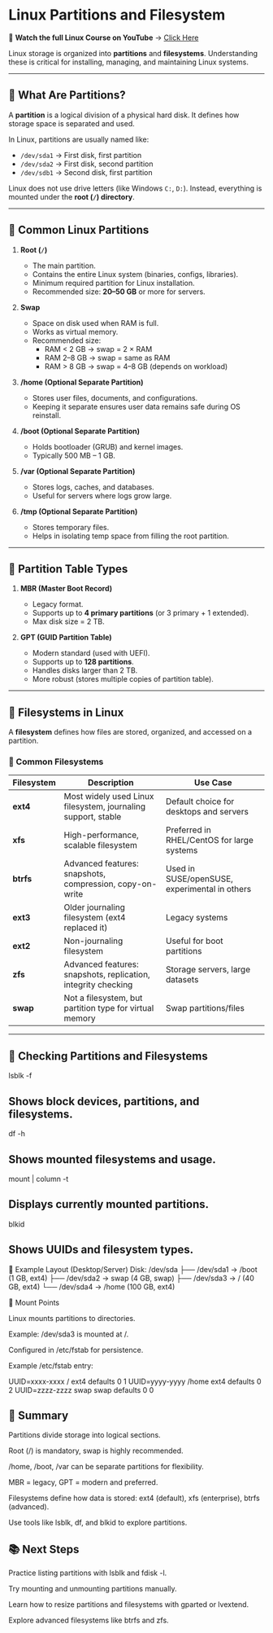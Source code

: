 # Linux Partitions and Filesystem

🎥 **Watch the full Linux Course on YouTube** → [Click Here](https://youtu.be/tdxQ0O1qu9U?list=PLJB9b1bbB85HR7xXgpuWTibPWTprBEVi0)

Linux storage is organized into **partitions** and **filesystems**. Understanding these is critical for installing, managing, and maintaining Linux systems.

---

## 📌 What Are Partitions?

A **partition** is a logical division of a physical hard disk. It defines how storage space is separated and used.  

In Linux, partitions are usually named like:
- `/dev/sda1` → First disk, first partition  
- `/dev/sda2` → First disk, second partition  
- `/dev/sdb1` → Second disk, first partition  

Linux does not use drive letters (like Windows `C:`, `D:`). Instead, everything is mounted under the **root (`/`) directory**.

---

## 📌 Common Linux Partitions

1. **Root (`/`)**  
   - The main partition.  
   - Contains the entire Linux system (binaries, configs, libraries).  
   - Minimum required partition for Linux installation.  
   - Recommended size: **20–50 GB** or more for servers.  

2. **Swap**  
   - Space on disk used when RAM is full.  
   - Works as virtual memory.  
   - Recommended size:  
     - RAM < 2 GB → swap = 2 × RAM  
     - RAM 2–8 GB → swap = same as RAM  
     - RAM > 8 GB → swap = 4–8 GB (depends on workload)  

3. **/home (Optional Separate Partition)**  
   - Stores user files, documents, and configurations.  
   - Keeping it separate ensures user data remains safe during OS reinstall.  

4. **/boot (Optional Separate Partition)**  
   - Holds bootloader (GRUB) and kernel images.  
   - Typically 500 MB – 1 GB.  

5. **/var (Optional Separate Partition)**  
   - Stores logs, caches, and databases.  
   - Useful for servers where logs grow large.  

6. **/tmp (Optional Separate Partition)**  
   - Stores temporary files.  
   - Helps in isolating temp space from filling the root partition.  

---

## 📌 Partition Table Types

1. **MBR (Master Boot Record)**  
   - Legacy format.  
   - Supports up to **4 primary partitions** (or 3 primary + 1 extended).  
   - Max disk size = 2 TB.  

2. **GPT (GUID Partition Table)**  
   - Modern standard (used with UEFI).  
   - Supports up to **128 partitions**.  
   - Handles disks larger than 2 TB.  
   - More robust (stores multiple copies of partition table).  

---

## 📌 Filesystems in Linux

A **filesystem** defines how files are stored, organized, and accessed on a partition.  

### 🔹 Common Filesystems

| Filesystem | Description | Use Case |
|------------|-------------|----------|
| **ext4** | Most widely used Linux filesystem, journaling support, stable | Default choice for desktops and servers |
| **xfs** | High-performance, scalable filesystem | Preferred in RHEL/CentOS for large systems |
| **btrfs** | Advanced features: snapshots, compression, copy-on-write | Used in SUSE/openSUSE, experimental in others |
| **ext3** | Older journaling filesystem (ext4 replaced it) | Legacy systems |
| **ext2** | Non-journaling filesystem | Useful for boot partitions |
| **zfs** | Advanced features: snapshots, replication, integrity checking | Storage servers, large datasets |
| **swap** | Not a filesystem, but partition type for virtual memory | Swap partitions/files |

---

## 📌 Checking Partitions and Filesystems


lsblk -f

## Shows block devices, partitions, and filesystems.

df -h


## Shows mounted filesystems and usage.

mount | column -t


## Displays currently mounted partitions.

blkid


## Shows UUIDs and filesystem types.

📌 Example Layout (Desktop/Server)
Disk: /dev/sda
├── /dev/sda1   → /boot   (1 GB, ext4)
├── /dev/sda2   → swap    (4 GB, swap)
├── /dev/sda3   → /       (40 GB, ext4)
└── /dev/sda4   → /home   (100 GB, ext4)

📌 Mount Points

Linux mounts partitions to directories.

Example: /dev/sda3 is mounted at /.

Configured in /etc/fstab for persistence.

Example /etc/fstab entry:

UUID=xxxx-xxxx  /       ext4  defaults  0 1
UUID=yyyy-yyyy  /home   ext4  defaults  0 2
UUID=zzzz-zzzz  swap    swap  defaults  0 0

## 📝 Summary

Partitions divide storage into logical sections.

Root (/) is mandatory, swap is highly recommended.

/home, /boot, /var can be separate partitions for flexibility.

MBR = legacy, GPT = modern and preferred.

Filesystems define how data is stored: ext4 (default), xfs (enterprise), btrfs (advanced).

Use tools like lsblk, df, and blkid to explore partitions.

## 📚 Next Steps

Practice listing partitions with lsblk and fdisk -l.

Try mounting and unmounting partitions manually.

Learn how to resize partitions and filesystems with gparted or lvextend.

Explore advanced filesystems like btrfs and zfs.